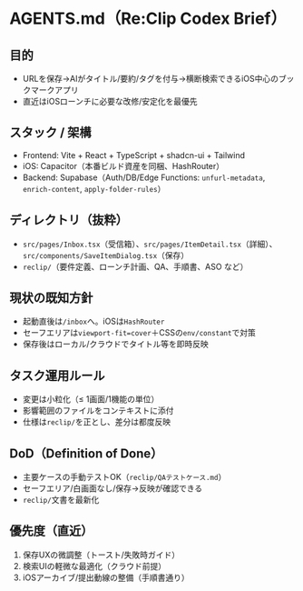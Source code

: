 # AGENTS.md（Re:Clip Codex Brief）

## 目的
- URLを保存→AIがタイトル/要約/タグを付与→横断検索できるiOS中心のブックマークアプリ
- 直近はiOSローンチに必要な改修/安定化を最優先

## スタック / 架構
- Frontend: Vite + React + TypeScript + shadcn-ui + Tailwind
- iOS: Capacitor（本番ビルド資産を同梱、HashRouter）
- Backend: Supabase（Auth/DB/Edge Functions: `unfurl-metadata`, `enrich-content`, `apply-folder-rules`）

## ディレクトリ（抜粋）
- `src/pages/Inbox.tsx`（受信箱）、`src/pages/ItemDetail.tsx`（詳細）、`src/components/SaveItemDialog.tsx`（保存）
- `reclip/`（要件定義、ローンチ計画、QA、手順書、ASO など）

## 現状の既知方針
- 起動直後は`/inbox`へ。iOSは`HashRouter`
- セーフエリアは`viewport-fit=cover`＋CSSの`env/constant`で対策
- 保存後はローカル/クラウドでタイトル等を即時反映

## タスク運用ルール
- 変更は小粒化（≤ 1画面/1機能の単位）
- 影響範囲のファイルをコンテキストに添付
- 仕様は`reclip/`を正とし、差分は都度反映

## DoD（Definition of Done）
- 主要ケースの手動テストOK（`reclip/QAテストケース.md`）
- セーフエリア/白画面なし/保存→反映が確認できる
- `reclip/`文書を最新化

## 優先度（直近）
1. 保存UXの微調整（トースト/失敗時ガイド）
2. 検索UIの軽微な最適化（クラウド前提）
3. iOSアーカイブ/提出動線の整備（手順書通り）
